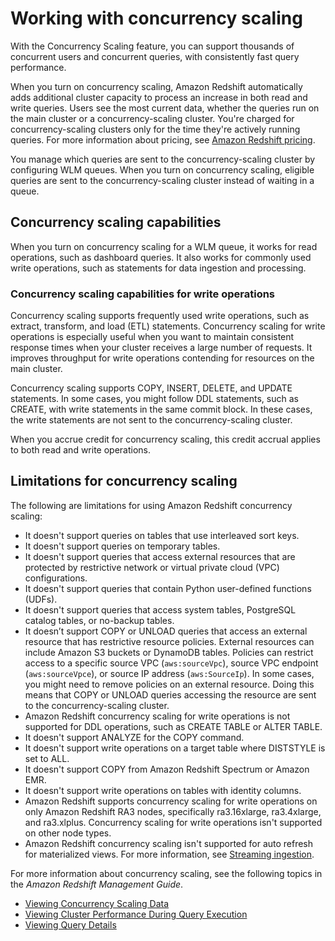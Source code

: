 # Working with concurrency scaling<a name="concurrency-scaling"></a>

With the Concurrency Scaling feature, you can support thousands of concurrent users and concurrent queries, with consistently fast query performance\.

When you turn on concurrency scaling, Amazon Redshift automatically adds additional cluster capacity to process an increase in both read and write queries\. Users see the most current data, whether the queries run on the main cluster or a concurrency\-scaling cluster\. You're charged for concurrency\-scaling clusters only for the time they're actively running queries\. For more information about pricing, see [Amazon Redshift pricing](https://aws.amazon.com/redshift/pricing/)\. 

You manage which queries are sent to the concurrency\-scaling cluster by configuring WLM queues\. When you turn on concurrency scaling, eligible queries are sent to the concurrency\-scaling cluster instead of waiting in a queue\.

## Concurrency scaling capabilities<a name="concurrency-scaling-capabilities"></a>

When you turn on concurrency scaling for a WLM queue, it works for read operations, such as dashboard queries\. It also works for commonly used write operations, such as statements for data ingestion and processing\.

### Concurrency scaling capabilities for write operations<a name="concurrency-scaling-capabilities-write-operations"></a>

Concurrency scaling supports frequently used write operations, such as extract, transform, and load \(ETL\) statements\. Concurrency scaling for write operations is especially useful when you want to maintain consistent response times when your cluster receives a large number of requests\. It improves throughput for write operations contending for resources on the main cluster\.

Concurrency scaling supports COPY, INSERT, DELETE, and UPDATE statements\. In some cases, you might follow DDL statements, such as CREATE, with write statements in the same commit block\. In these cases, the write statements are not sent to the concurrency\-scaling cluster\.

When you accrue credit for concurrency scaling, this credit accrual applies to both read and write operations\.

## Limitations for concurrency scaling<a name="concurrency-scaling-limitations"></a>

 The following are limitations for using Amazon Redshift concurrency scaling: 
+ It doesn't support queries on tables that use interleaved sort keys\.
+ It doesn't support queries on temporary tables\.
+ It doesn't support queries that access external resources that are protected by restrictive network or virtual private cloud \(VPC\) configurations\.
+ It doesn't support queries that contain Python user\-defined functions \(UDFs\)\.
+ It doesn't support queries that access system tables, PostgreSQL catalog tables, or no\-backup tables\.
+ It doesn’t support COPY or UNLOAD queries that access an external resource that has restrictive resource policies\. External resources can include Amazon S3 buckets or DynamoDB tables\. Policies can restrict access to a specific source VPC \(`aws:sourceVpc`\), source VPC endpoint \(`aws:sourceVpce`\), or source IP address \(`aws:SourceIp`\)\. In some cases, you might need to remove policies on an external resource\. Doing this means that COPY or UNLOAD queries accessing the resource are sent to the concurrency\-scaling cluster\.
+ Amazon Redshift concurrency scaling for write operations is not supported for DDL operations, such as CREATE TABLE or ALTER TABLE\.
+ It doesn't support ANALYZE for the COPY command\.
+ It doesn't support write operations on a target table where DISTSTYLE is set to ALL\.
+ It doesn't support COPY from Amazon Redshift Spectrum or Amazon EMR\.
+ It doesn't support write operations on tables with identity columns\.
+ Amazon Redshift supports concurrency scaling for write operations on only Amazon Redshift RA3 nodes, specifically ra3\.16xlarge, ra3\.4xlarge, and ra3\.xlplus\. Concurrency scaling for write operations isn't supported on other node types\.
+ Amazon Redshift concurrency scaling isn't supported for auto refresh for materialized views\. For more information, see [Streaming ingestion](https://docs.aws.amazon.com/redshift/latest/dg/materialized-view-streaming-ingestion.html)\.

For more information about concurrency scaling, see the following topics in the *Amazon Redshift Management Guide*\.
+ [Viewing Concurrency Scaling Data](https://docs.aws.amazon.com/redshift/latest/mgmt/performance-metrics-concurrency-scaling.html) 
+ [Viewing Cluster Performance During Query Execution](https://docs.aws.amazon.com/redshift/latest/mgmt/performance-metrics-query-cluster.html) 
+ [Viewing Query Details](https://docs.aws.amazon.com/redshift/latest/mgmt/performance-metrics-query-execution-details.html) 